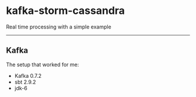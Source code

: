 kafka-storm-cassandra
=====================

Real time processing with a simple example

---------------------

Kafka
------------------
The setup that worked for me:

* Kafka 0.7.2
* sbt 2.9.2
* jdk-6
